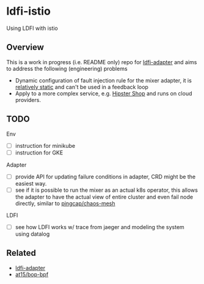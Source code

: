 # ldfi-istio

Using LDFI with istio

## Overview

This is a work in progress (i.e. README only) repo for [ldfi-adapter](https://github.com/disorderlylabs/ldfi-adapter) and aims to address the following (engineering) problems

- Dynamic configuration of fault injection rule for the mixer adapter, it is [relatively static](https://github.com/disorderlylabs/ldfi-adapter/blob/master/mygrpcadapter.go#L102-L145) and can't be used in a feedback loop
- Apply to a more complex service, e.g. [Hipster Shop](https://github.com/GoogleCloudPlatform/microservices-demo) and runs on cloud providers.

## TODO

Env

- [ ] instruction for minikube
- [ ] instruction for GKE

Adapter

- [ ] provide API for updating failure conditions in adapter, CRD might be the easiest way.
- [ ] see if it is possible to run the mixer as an actual k8s operator, this allows the adapter to have the actual view of entire cluster and even fail node directly, similar to [pingcap/chaos-mesh](https://github.com/pingcap/chaos-mesh)

LDFI

- [ ] see how LDFI works w/ trace from jaeger and modeling the system using datalog

## Related

- [ldfi-adapter](https://github.com/disorderlylabs/ldfi-adapter)
- [at15/bop-bpf](https://github.com/at15/bop-bpf)